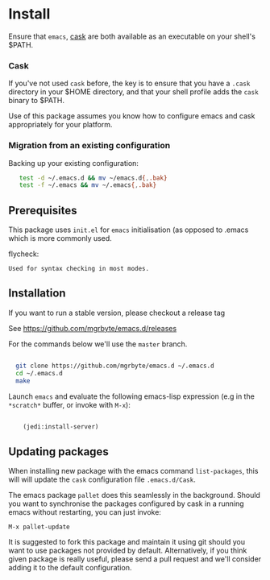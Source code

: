 # Install
Ensure that ``emacs``, [cask][1] are both
available as an executable on your shell's $PATH.

### Cask
If you've not used ``cask`` before, the key is to ensure that you have
a ``.cask`` directory in your $HOME directory, and that your shell
profile adds the ``cask`` binary to $PATH.

Use of this package assumes you know how to configure emacs and cask
appropriately for your platform.


### Migration from an existing configuration
Backing up your existing configuration:

```bash
   test -d ~/.emacs.d && mv ~/emacs.d{,.bak}
   test -f ~/.emacs && mv ~/.emacs{,.bak}
```

## Prerequisites
This package uses ``init.el`` for ``emacs`` initialisation (as opposed
to .emacs which is more commonly used.

flycheck:

    Used for syntax checking in most modes.

## Installation
If you want to run a stable version, please checkout a release tag

See https://github.com/mgrbyte/emacs.d/releases

For the commands below we'll use the ``master`` branch.

```bash

  git clone https://github.com/mgrbyte/emacs.d ~/.emacs.d
  cd ~/.emacs.d
  make
```

Launch ``emacs`` and evaluate the following emacs-lisp expression
(e.g in the ``*scratch*`` buffer, or invoke with ``M-x``):

```lisp

    (jedi:install-server)

```

## Updating packages
When installing new package with the emacs command ``list-packages``,
this will will update the ``cask`` configuration file
``.emacs.d/Cask``.

The emacs package ``pallet`` does this seamlessly
in the background.  Should you want to synchronise the packages
configured by cask in a running emacs without restarting, you can just
invoke:

   ``M-x pallet-update``

It is suggested to fork this package and maintain it using git should
you want to use packages not provided by default.  Alternatively, if
you think given package is really useful, please send a pull request
and we'll consider adding it to the default configuration.


[1]: https://github.com/cask/cask

